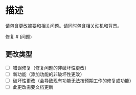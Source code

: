# 描述

请包含更改摘要和相关问题。请同时包含相关动机和背景。

修复 # (问题)

## 更改类型

- [ ] 错误修复（修复问题的非破坏性更改）
- [ ] 新功能（添加功能的非破坏性更改）
- [ ] 破坏性更改（会导致现有功能无法按预期工作的修复或功能）
- [ ] 此更改需要文档更新